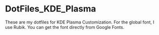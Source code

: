 # DotFiles_KDE_Plasma
These are my dotfiles for KDE Plasma Customization.
For the global font, I use Rubik. You can get the font directly from Google Fonts.
